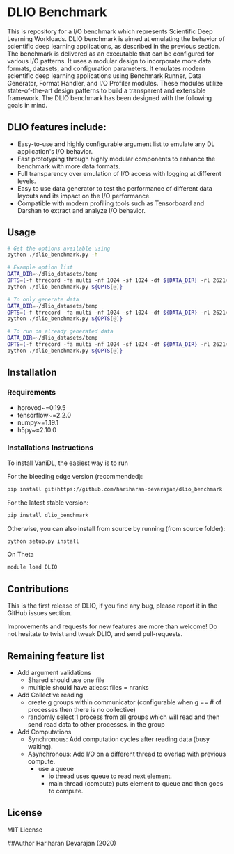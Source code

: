 # DLIO Benchmark
This is repository for a I/O benchmark which represents Scientific Deep Learning Workloads. DLIO benchmark is aimed at emulating the behavior of scientific deep learning applications, as described in the previous section. The benchmark is delivered as an executable that can be configured for various I/O patterns. It uses a modular design to incorporate more data formats, datasets, and configuration parameters. It emulates modern scientific deep learning applications using Benchmark Runner, Data Generator, Format Handler, and I/O Profiler modules. These modules utilize state-of-the-art design patterns to build a transparent and extensible framework. The DLIO benchmark has been designed with the following goals in mind.

## DLIO features include:

- Easy-to-use and highly configurable argument list to emulate any DL application's I/O behavior.
- Fast prototyping through highly modular components to enhance the benchmark with more data formats.
- Full transparency over emulation of I/O access with logging at different levels.
- Easy to use data generator to test the performance of different data layouts and its impact on the I/O performance.
- Compatible with modern profiling tools such as Tensorboard and Darshan to extract and analyze I/O behavior.

## Usage
```bash
# Get the options available using
python ./dlio_benchmark.py -h

# Example option list
DATA_DIR=~/dlio_datasets/temp
OPTS=(-f tfrecord -fa multi -nf 1024 -sf 1024 -df ${DATA_DIR} -rl 262144 -gd 1 -k 1)
python ./dlio_benchmark.py ${OPTS[@]}

# To only generate data
DATA_DIR=~/dlio_datasets/temp
OPTS=(-f tfrecord -fa multi -nf 1024 -sf 1024 -df ${DATA_DIR} -rl 262144 -gd 1 -go 1 -k 1)
python ./dlio_benchmark.py ${OPTS[@]}

# To run on already generated data
DATA_DIR=~/dlio_datasets/temp
OPTS=(-f tfrecord -fa multi -nf 1024 -sf 1024 -df ${DATA_DIR} -rl 262144 -gd 0 -k 1)
python ./dlio_benchmark.py ${OPTS[@]}
```

## Installation

### Requirements
- horovod~=0.19.5
- tensorflow~=2.2.0
- numpy~=1.19.1
- h5py~=2.10.0

### Installations Instructions
To install VaniDL, the easiest way is to run

For the bleeding edge version (recommended):
```bash
pip install git+https://github.com/hariharan-devarajan/dlio_benchmark
```

For the latest stable version:
```bash
pip install dlio_benchmark
```

Otherwise, you can also install from source by running (from source folder):
```bash
python setup.py install
```
On Theta
```bash
module load DLIO
```

## Contributions
This is the first release of DLIO, if you find any bug, please report it in the GitHub issues section.

Improvements and requests for new features are more than welcome! Do not hesitate to twist and tweak DLIO, and send pull-requests.

## Remaining feature list
- Add argument validations
    - Shared should use one file
    - multiple should have atleast files = nranks
- Add Collective reading
    - create g groups within communicator (configurable when g == # of processes then there is no collective)
    - randomly select 1 process from all groups which will read and then send read data to other processes. in the group
- Add Computations
    - Synchronous: Add computation cycles after reading data (busy waiting).
    - Asynchronous: Add I/O on a different thread to overlap with previous compute.
        - use a queue
            - io thread uses queue to read next element.
            - main thread (compute) puts element to queue and then goes to compute.

## License
MIT License

##Author
Hariharan Devarajan (2020)

    
